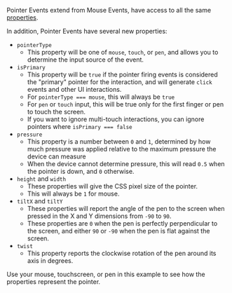 Pointer Events extend from Mouse Events, have access to all the same [properties](https://developer.mozilla.org/en-US/docs/Web/API/MouseEvent).

In addition, Pointer Events have several new properties:

  * `pointerType`
    * This property will be one of `mouse`, `touch`, or `pen`, and allows you to determine the input source of the event.
  * `isPrimary`
    * This property will be `true` if the pointer firing events is considered the "primary" pointer for the interaction, and will generate `click` events and other UI interactions.
    * For `pointerType === mouse`, this will always be `true`
    * For `pen` or `touch` input, this will be true only for the first finger or pen to touch the screen.
    * If you want to ignore multi-touch interactions, you can ignore pointers where `isPrimary === false`
  * `pressure`
    * This property is a number between `0` and `1`, determined by how much pressure was applied relative to the maximum pressure the device can measure
    * When the device cannot determine pressure, this will read `0.5` when the pointer is down, and `0` otherwise.
  * `height` and `width`
    * These properties will give the CSS pixel size of the pointer.
    * This will always be `1` for mouse.
  * `tiltX` and `tiltY`
    * These properties will report the angle of the pen to the screen when pressed in the X and Y dimensions from `-90` to `90`.
    * These properties are `0` when the pen is perfectly perpendicular to the screen, and either `90` or `-90` when the pen is flat against the screen.
  * `twist`
    * This property reports the clockwise rotation of the pen around its axis in degrees.

Use your mouse, touchscreen, or pen in this example to see how the properties represent the pointer.
